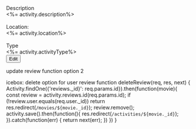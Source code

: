 <section>
    <div>Description</div>
    <div><%= activity.description%></div>
</br>   
    <div>Location:</div>
    <div><%= activity.location%></div>
</br>  
    <div>Type</div>
    <div><%= activity.activityType%></div>
    <form action="/activities/<%= activity.id %>/editActivities" method="GET">
    <button type="submit">Edit</button>
</form>
</section>

update review function option 2
<!-- // function updateReview (req, res) {
//     Activity.findOne({'reviews._id': req.params.id}, function(err, activity){
//         const review = activity.reviews.id(req.params.id);
//         if(!review.userId.equals(req.user.id)) return res.redirect(`/activiites/${activity._id}`);
//         review.text= req.body.text;
//         activity.save(function(err){
//             res.redirect(`/activities/${activity._id}`)
//         })
//     })
        
// }
 -->

 icebox: delete option for user review 
 function deleteReview(req, res, next) {
    Activity.findOne({'reviews._id}': req.params.id}).then(function(movie){
        const review = activity.reviews.id(req.params.id);
        if (!review.user.equals(req.user._id)) return res.redirect(`/movies/${movie._id}`);
        review.remove();
        activity.save().then(function(){
            res.redirect(`/activities/${movie._id}`);
        }).catch(function(err) {
            return next(err);
        })
    })
}
